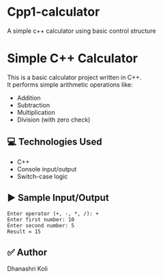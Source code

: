 # Cpp1-calculator
A simple c++ calculator using basic control structure 
# Simple C++ Calculator

This is a basic calculator project written in C++.  
It performs simple arithmetic operations like:

- Addition
- Subtraction
- Multiplication
- Division (with zero check)

## 💻 Technologies Used
- C++
- Console input/output
- Switch-case logic

## ▶️ Sample Input/Output

```
Enter operator (+, -, *, /): +
Enter first number: 10
Enter second number: 5
Result = 15
```

## ✅ Author
Dhanashri Koli
